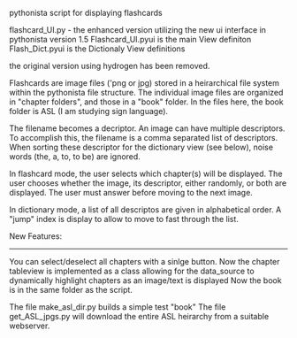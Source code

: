 pythonista script for displaying flashcards


flashcard_UI.py - the enhanced version utilizing the new ui interface in pythonista version 1.5
Flashcard_UI.pyui is the main View definiton
Flash_Dict.pyui   is the Dictionaly View definitions

the original version using hydrogen has been removed.

Flashcards are image files ('png or jpg) stored in a heirarchical file system within the pythonista file structure.  The 
individual image files are organized in "chapter folders", and those in a "book" folder.  In the files here, the book folder
is ASL (I am studying sign language). 

The filename becomes a decriptor.  An image can have multiple descriptors.  To accomplish this, the filename is a comma
separated list of descriptors.  When sorting these descriptor for the dictionary view (see below), noise words (the, a, to, to be)
are ignored.  

In flashcard mode, the user selects which chapter(s) will be displayed.  The user chooses whether the image, its descriptor, 
either randomly, or both are displayed.  The user must answer before moving to the next image.  

In dictionary mode, a list of all descriptos are given in alphabetical order.  A "jump" index is display to allow to move to 
fast through the list.

New Features:
____________

You can select/deselect all chapters with a sinlge button.
Now the chapter tableview is implemented as a class allowing for the data_source to dynamically highlight chapters as an image/text 
is displayed
Now the book is in the same folder as the script.

The file make_asl_dir.py builds a simple test "book"
The file get_ASL_jpgs.py will download the entire ASL heirarchy from a suitable webserver.
